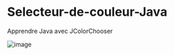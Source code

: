 # Selecteur-de-couleur-Java
Apprendre Java avec JColorChooser

![image](https://user-images.githubusercontent.com/73278758/174792238-1a234345-436d-4120-a278-b2602eb15848.png)
